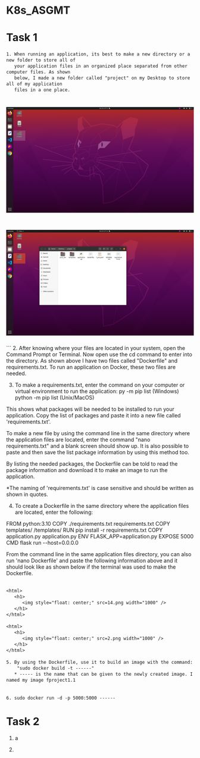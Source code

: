 # K8s_ASGMT

# Task 1
```
1. When running an application, its best to make a new directory or a new folder to store all of 
   your application files in an organized place separated from other computer files. As shown 
   below, I made a new folder called "project" on my Desktop to store all of my application 
   files in a one place.
```

<html>
     <h1>
        <img style="float: center;" src=12.png width="1000" />
     </h1>
</html>  

<html>
   <h1>
      <img style="float: center;" src=13.png width="1000" />
   </h1>
</html>
```
2. After knowing where your files are located in your system, open the Command Prompt or Terminal. 
Now open use the cd command to enter into the directory. As shown above I have two files called
"Dockerfile" and requirements.txt. To run an application on Docker, these two files are needed. 

3. To make a requirements.txt, enter the command on your computer or virtual environment to run the application:
py -m pip list (Windows)
python -m pip list (Unix/MacOS)

This shows what packages will be needed to be installed to run your application. Copy the list of packages and paste it
into a new file called 'requirements.txt'.  

To make a new file by using the command line in the same directory where the application files are located, enter
the command "nano requirements.txt" and a blank screen should show up. It is also possible to paste and then save 
the list package information by using this method too. 

By listing the needed packages, the Dockerfile can be told to read the package information and download it to make 
an image to run the application. 

*The naming of 'requirements.txt' is case sensitive and should be written as shown in quotes. 
 
4. To create a Dockerfile in the same directory where the application files are located, enter the following:

FROM python:3.10
COPY ./requirements.txt requirements.txt
COPY templates/ /templates/
RUN pip install -r requirements.txt
COPY application.py application.py
ENV FLASK_APP=application.py
EXPOSE 5000
CMD flask run --host=0.0.0.0

From the command line in the same application files directory, you can also run 'nano Dockerfile' and paste the following 
information above and it should look like as shown below if the terminal was used to make the Dockerfile. 
```

<html>
   <h1>
      <img style="float: center;" src=14.png width="1000" />
   </h1>
</html>

<html>
   <h1>
      <img style="float: center;" src=2.png width="1000" />
   </h1>
</html>

5. By using the Dockerfile, use it to build an image with the command:
    "sudo docker build -t ------" 
   * ----- is the name that can be given to the newly created image. I named my image fproject1.1
    
    
6. sudo docker run -d -p 5000:5000 ------ 

```

# Task 2
1. a

2.


